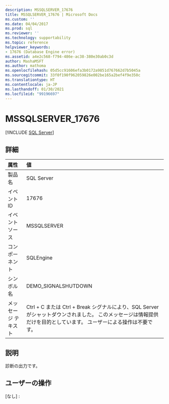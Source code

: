 ```yaml
---
description: MSSQLSERVER_17676
title: MSSQLSERVER_17676 | Microsoft Docs
ms.custom: ''
ms.date: 04/04/2017
ms.prod: sql
ms.reviewer: ''
ms.technology: supportability
ms.topic: reference
helpviewer_keywords:
- 17676 (Database Engine error)
ms.assetid: a4e2c568-f794-486e-ac38-380e30ab0c3d
author: MashaMSFT
ms.author: mathoma
ms.openlocfilehash: 05d5cc91606efa3b0172a9851d767662d7b5045a
ms.sourcegitcommit: 33f0f190f962059826e002be165a2bef4f9e350c
ms.translationtype: HT
ms.contentlocale: ja-JP
ms.lasthandoff: 01/30/2021
ms.locfileid: "99196697"
---
```

# <a name="mssqlserver_17676"></a>MSSQLSERVER_17676
 [!INCLUDE [SQL Server](../../includes/applies-to-version/sqlserver.md)]
  
## <a name="details"></a>詳細  
  
| 属性 | 値 |  
| :-------- | :---- |  
|製品名|SQL Server|  
|イベント ID|17676|  
|イベント ソース|MSSQLSERVER|  
|コンポーネント|SQLEngine|  
|シンボル名|DEMO_SIGNALSHUTDOWN|  
|メッセージ テキスト|Ctrl + C または Ctrl + Break シグナルにより、SQL Server がシャットダウンされました。 このメッセージは情報提供だけを目的としています。 ユーザーによる操作は不要です。|  
  
## <a name="explanation"></a>説明  
診断の出力です。  
  
## <a name="user-action"></a>ユーザーの操作  
[なし] :  
  
